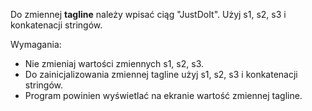 Do zmiennej **tagline** należy wpisać ciąg "JustDoIt".
Użyj s1, s2, s3 i konkatenacji stringów.

Wymagania:
- Nie zmieniaj wartości zmiennych s1, s2, s3.
- Do zainicjalizowania zmiennej tagline użyj s1, s2, s3 i konkatenacji stringów.
- Program powinien wyświetlać na ekranie wartość zmiennej tagline.
